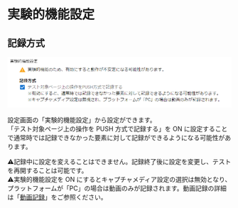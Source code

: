 # 実験的機能設定

## 記録方式

<img src="./images/experimental-feature-config.png" width="700"/>

設定画面の「実験的機能設定」から設定ができます。  
「テスト対象ページ上の操作を PUSH 方式で記録する」を ON に設定することで通常時では記録できなかった要素に対して記録ができるようになる可能性があります。

:warning:記録中に設定を変えることはできません。記録終了後に設定を変更し、テストを再開することは可能です。  
:warning:実験的機能設定を ON にするとキャプチャメディア設定の選択は無効となり、プラットフォームが「PC」の場合は動画のみが記録されます。動画記録の詳細は「[動画記録](../common/capture-video.md)」をご参照ください。
